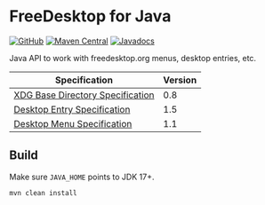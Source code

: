 # FreeDesktop for Java

[![GitHub](https://img.shields.io/github/license/petr-panteleyev/java-freedesktop)](LICENSE)
[![Maven Central](http://img.shields.io/maven-central/v/org.panteleyev/freedesktop)](https://search.maven.org/search?q=g:org.panteleyev%20AND%20a:freedesktop)
[![Javadocs](http://www.javadoc.io/badge/org.panteleyev/freedesktop.svg)](http://www.javadoc.io/doc/org.panteleyev/freedesktop)

Java API to work with freedesktop.org menus, desktop entries, etc.

| Specification                                                                                                        | Version |
|----------------------------------------------------------------------------------------------------------------------|---------|
| [XDG Base Directory Specification](https://specifications.freedesktop.org/basedir-spec/basedir-spec-0.8.html)        | 0.8     |
| [Desktop Entry Specification](https://specifications.freedesktop.org/desktop-entry-spec/desktop-entry-spec-1.5.html) | 1.5     |
| [Desktop Menu Specification](https://specifications.freedesktop.org/menu-spec/menu-spec-1.1.html)                    | 1.1     |

## Build

Make sure ```JAVA_HOME``` points to JDK 17+.

```shell script
mvn clean install
```
